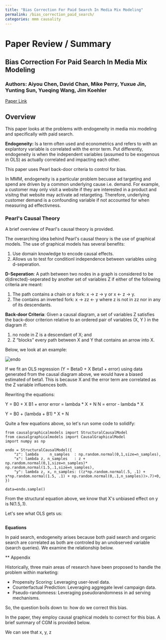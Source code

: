 ```yaml
---
title: "Bias Correction For Paid Search In Media Mix Modeling"
permalink: /bias_correction_paid_search/
categories: mmm causality
---
```


# Paper Review / Summary

## Bias Correction For Paid Search In Media Mix Modeling
### Authors: Aiyou Chen, David Chan, Mike Perry, Yuxue Jin, Yunting Sun, Yueqing Wang, Jim Koehler
[Paper Link](https://arxiv.org/pdf/1807.03292.pdf)

## Overview

This paper looks at the problems with endogeneity in media mix modeling and specifically with paid search. 

**Endogeneity:** Is a term often used and econometrics and refers to with an explantory variable is correlated with the error term. Put differently, endogeneity is when the independent variables (assumed to be exogenous in OLS) as actually correlated and impacting each other. 

This paper uses Pearl back-door criteria to control for bias. 

In MMM, endogeneity is a particular problem becuase ad targeting and spend are driven by a common underlying cause i.e. demand. For example, a customer may only visit a website if they are interested in a product and visitng that website may activate ad retargeting. Therefore, underlying customer demand is a confounding variable if not accounted for when measuring ad effectivness. 

### Pearl's Causal Theory

A brief overview of Pearl's causal theory is provided. 

The overarching idea behind Pearl's causal theory is the use of graphical models. The use of graphical models has several benefits:

1. Use domain knowledge to encode causal effects.
2. Allows us to test for conditionl independence between variables using d-seperation.

**D-Seperation**: A path between two nodes in a graph is considered to be d(directed)-seperated by another set of variables Z if either of the following criteria are meant:

1. The path contains a chain or a fork: x -> z -> y or x <- z -> y.
2. The contains an inverted fork: x -> zz <- y where z is not in zz nor in any of its descendants. 

**Back-door Criteria**:  Given a causal diagram, a set of variables Z satisfies the
back-door criterion relative to an ordered pair of variables (X, Y ) in the diagram if: 

1. no node in Z is a descendant of X; and 
2. Z “blocks” every path between X and Y that contains an arrow into X.

Below, we look at an example:

![endo](https://i.imgur.com/6TvRq0P.png)

If we fit an OLS regression (Y = Beta0 + X Beta1 + error) using data generated from the causal diagram above, we would have a biased estimated of beta1. This is because X and the error term are correlated as the Z variable influences both. 

Rewriting the equations:

Y = B0 + X B1 + error
error = lambda * X + N
N = error - lambda * X 

Y = B0 + (lambda + B1) * X + N 

Quite a few equations above, so let's run some code to solidify: 

```
from causalgraphicalmodels import StructuralCausalModel
from causalgraphicalmodels import CausalGraphicalModel
import numpy as np

endo = StructuralCausalModel({
    "z": lambda     n_samples  : np.random.normal(0,1,size=n_samples),
    "x": lambda z, n_samples   : z + np.random.normal(0,1,size=n_samples)* np.random.normal(1.5,.1,size=n_samples),
    "y": lambda z, x, n_samples: ((z*np.random.normal(.5, .1) + x*np.random.normal(1.5, .1) + np.random.normal(0,.1,n_samples))>.7)+0,
})

data=endo.sample()

```
From the structural equation above, we know that X's unbiased effect on y is N(1.5,.1). 

Let's see what OLS gets us:

```

```


**Equations**

In paid search, endogeneity arises because both paid search and organic search are correlated as both are controled by an unobserved variable (search queries). We examine the relationship below. 


** Appendix


Historically, three main areas of research have been proposed to handle the problem within marketing:

* Propensity Scoring: Leveraging user-level data. 
* Counterfactual Prediction: Leveraging aggregate level campaign data. 
* Pseudo-randomness: Leveraging pseudorandomness in ad serving mechanisms. 


So, the question boils down to: how do we correct this bias.

In the paper, they employ causal graphical models to correct for this bias. A brief summary of CGM is provided below. 



We can see that x, y, z
